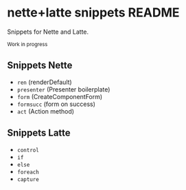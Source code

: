 # nette+latte snippets README

Snippets for Nette and Latte.


<small>Work in progress</small>

## Snippets Nette
- `ren` (renderDefault)
- `presenter` (Presenter boilerplate)
- `form` (CreateComponentForm)
- `formsucc` (form on success)
- `act` (Action method)

## Snippets Latte
- `control`
- `if`
- `else`
- `foreach`
- `capture`
